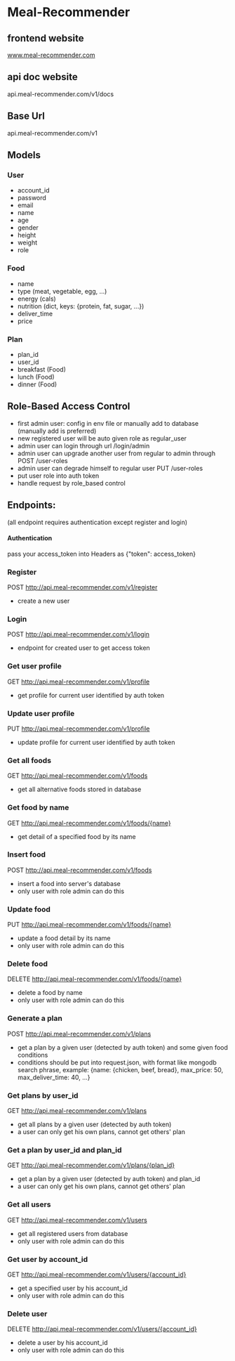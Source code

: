 # Meal-Recommender

## frontend website
www.meal-recommender.com

## api doc website
api.meal-recommender.com/v1/docs

## Base Url
api.meal-recommender.com/v1

## Models

### User
- account_id
- password
- email
- name
- age
- gender
- height
- weight
- role

### Food
- name
- type (meat, vegetable, egg, ...)
- energy  (cals)
- nutrition (dict, keys: {protein, fat, sugar, ...})
- deliver_time
- price

### Plan
- plan_id
- user_id
- breakfast (Food)
- lunch (Food)
- dinner (Food)

## Role-Based Access Control
- first admin user: config in env file or manually add to database (manually add is preferred)
- new registered user will be auto given role as regular_user
- admin user can login through url /login/admin
- admin user can upgrade another user from regular to admin through POST /user-roles
- admin user can degrade himself to regular user PUT /user-roles
- put user role into auth token
- handle request by role_based control

## Endpoints:
(all endpoint requires authentication except register and login)
#### Authentication
pass your access_token into Headers as {"token": access_token}

### Register
POST http://api.meal-recommender.com/v1/register
- create a new user

### Login
POST http://api.meal-recommender.com/v1/login
- endpoint for created user to get access token

### Get user profile
GET http://api.meal-recommender.com/v1/profile
- get profile for current user identified by auth token

### Update user profile
PUT http://api.meal-recommender.com/v1/profile
- update profile for current user identified by auth token

### Get all foods
GET http://api.meal-recommender.com/v1/foods
- get all alternative foods stored in database

### Get food by name
GET http://api.meal-recommender.com/v1/foods/{name}
- get detail of a specified food by its name 

### Insert food
POST http://api.meal-recommender.com/v1/foods
- insert a food into server's database
- only user with role admin can do this

### Update food
PUT http://api.meal-recommender.com/v1/foods/{name}
- update a food detail by its name
- only user with role admin can do this

### Delete food
DELETE http://api.meal-recommender.com/v1/foods/{name}
- delete a food by name
- only user with role admin can do this

### Generate a plan
POST http://api.meal-recommender.com/v1/plans
- get a plan by a given user (detected by auth token) and some given food conditions
- conditions should be put into request.json, with format like mongodb search phrase,
  example: {name: {chicken, beef, bread}, max_price: 50, max_deliver_time: 40, ...}

### Get plans by user_id
GET http://api.meal-recommender.com/v1/plans
- get all plans by a given user (detected by auth token)
- a user can only get his own plans, cannot get others' plan

### Get a plan by user_id and plan_id
GET http://api.meal-recommender.com/v1/plans/{plan_id}
- get a plan by a given user (detected by auth token) and plan_id
- a user can only get his own plans, cannot get others' plan

### Get all users
GET http://api.meal-recommender.com/v1/users
- get all registered users from database
- only user with role admin can do this

### Get user by account_id
GET http://api.meal-recommender.com/v1/users/{account_id}
- get a specified user by his account_id
- only user with role admin can do this

### Delete user
DELETE http://api.meal-recommender.com/v1/users/{account_id}
- delete a user by his account_id
- only user with role admin can do this

